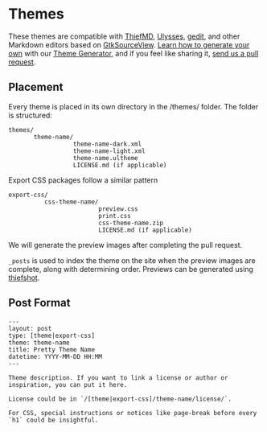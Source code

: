 # Themes

These themes are compatible with [ThiefMD](https://thiefmd.com), [Ulysses](https://ulysses.app), [gedit](https://wiki.gnome.org/Apps/Gedit), and other Markdown editors based on [GtkSourceView](https://wiki.gnome.org/Projects/GtkSourceView). [Learn how to generate your own](/howto) with our [Theme Generator](https://flathub.org/apps/details/io.github.thiefmd.themegenerator), and if you feel like sharing it, [send us a pull request](https://github.com/ThiefMD/themes).

## Placement

Every theme is placed in its own directory in the /themes/ folder. The folder is structured:

```
themes/
       theme-name/
                  theme-name-dark.xml
                  theme-name-light.xml
                  theme-name.ultheme
                  LICENSE.md (if applicable)
```

Export CSS packages follow a similar pattern

```
export-css/
          css-theme-name/
                         preview.css
                         print.css
                         css-theme-name.zip
                         LICENSE.md (if applicable)
```

We will generate the preview images after completing the pull request.

`_posts` is used to index the theme on the site when the preview images are complete, along with determining order. Previews can be generated using [thiefshot](https://github.com/TwiRp/thief-screenshot).

## Post Format

```
---
layout: post
type: [theme|export-css]
theme: theme-name
title: Pretty Theme Name
datetime: YYYY-MM-DD HH:MM
---

Theme description. If you want to link a license or author or inspiration, you can put it here.

License could be in `/[theme|export-css]/theme-name/license/`.

For CSS, special instructions or notices like page-break before every `h1` could be insightful.
```
